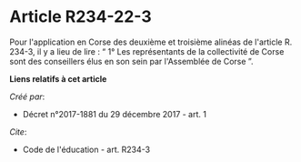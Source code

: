 # Article R234-22-3

Pour l'application en Corse des deuxième et troisième alinéas de l'article R. 234-3, il y a lieu de lire : “ 1° Les
représentants de la collectivité de Corse sont des conseillers élus en son sein par l'Assemblée de Corse ”.

**Liens relatifs à cet article**

_Créé par_:

  - Décret n°2017-1881 du 29 décembre 2017 - art. 1

_Cite_:

  - Code de l'éducation - art. R234-3
